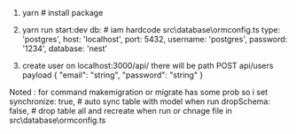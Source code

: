 1. yarn  # install package
2. yarn run start:dev 
db: # iam hardcode src\database\ormconfig.ts
  type: 'postgres',
  host: 'localhost',
  port: 5432,
  username: 'postgres',
  password: '1234',
  database: 'nest'

3. create user on localhost:3000/api/ there will be path POST api/users
payload 
{
  "email": "string",
  "password": "string"
}

Noted : for command makemigration or migrate has some prob so i set 
synchronize: true, # auto sync table with model when run
dropSchema: false, # drop table all and recreate when run or chnage file
in src\database\ormconfig.ts